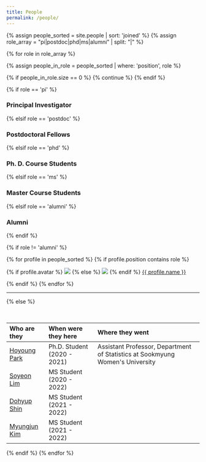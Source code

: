 ```yaml
---
title: People
permalink: /people/
---
```


{% assign people_sorted = site.people | sort: 'joined' %}
{% assign role_array = "pi|postdoc|phd|ms|alumni" | split: "|" %}

{% for role in role_array %}

{% assign people_in_role = people_sorted | where: 'position', role %}

<!-- Skip section if there's nobody -->
{% if people_in_role.size == 0 %}
  {% continue %}
{% endif %}

<div class="pos_header">
{% if role == 'pi' %}
<h3>Principal Investigator</h3>
{% elsif role == 'postdoc' %}
<h3>Postdoctoral Fellows</h3>
{% elsif role == 'phd' %}
<h3>Ph. D. Course Students</h3>
{% elsif role == 'ms' %}
<h3>Master Course Students</h3>
{% elsif role == 'alumni' %}
<h3>Alumni</h3>
{% endif %}
</div>

{% if role != 'alumni' %}
<div class="content list people">
  {% for profile in people_sorted %}
    {% if profile.position contains role %}
      <div class="list-item-people">
        <p class="list-post-title">
          {% if profile.avatar %}
            <a href="{{ site.baseurl }}{{ profile.url }}"><img class="profile-thumbnail" src="{{site.baseurl}}/images/people/{{profile.avatar}}"></a>
          {% else %}
            <a href="{{ site.baseurl }}{{ profile.url }}"><img class="profile-thumbnail" src="http://evansheline.com/wp-content/uploads/2011/02/facebook-Storm-Trooper.jpg"></a>
          {% endif %}
          <a class="name" href="{{ site.baseurl }}{{ profile.url }}">{{ profile.name }}</a>
        </p>
      </div>    
    {% endif %}
  {% endfor %}
</div>
<hr>

{% else %}

<br>

| Who are they | When were they here | Where they went |
| :------------- |:-------------| :-----------|
| [Hoyoung Park](http://hdmtlab.github.io/people/hoyoung_park/index.html) | Ph.D. Student (2020 - 2021) | Assistant Professor, Department of Statistics at Sookmyung Women's University |
| [Soyeon Lim](http://hdmtlab.github.io/people/soyeon_lim/index.html) | MS Student (2020 - 2022) | |
| [Dohyup Shin](http://hdmtlab.github.io/people/dohyup_shin/index.html) | MS Student (2021 - 2022) | |
| [Myungjun Kim](http://hdmtlab.github.io/people/myungjun_kim/index.html) | MS Student (2021 - 2022) | |

{% endif %}
{% endfor %}
